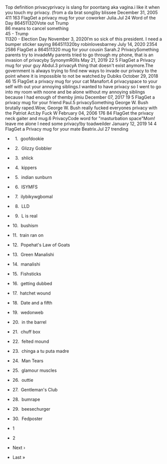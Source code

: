 Top definition privacyprivacy is slang for poontang aka vagina.i like it when you touch my privacy. (from a da brat song)by blissee December 31, 2005 411 163 FlagGet a privacy mug for your coworker Julia.Jul 24 Word of the Day 864511320Vote out Trump  
86 means to cancel something  
45 - Trump  
11320 - Election Day November 3, 2020I’m so sick of this president. I need a bumper sticker saying 864511320by robinlovesbarney July 14, 2020 2354 2586 FlagGet a 864511320 mug for your cousin Sarah.2 PrivacySomething parents try to invadeMy parents tried to go through my phone, that is an invasion of privacyby SynonymR0lls May 21, 2019 22 5 FlagGet a Privacy mug for your guy Abdul.3 privacyA thing that doesn't exist anymore.The government is always trying to find new ways to invade our privacy to the point where it is impossible to not be watched.by Dubiks October 29, 2018 46 15 FlagGet a privacy mug for your cat Manafort.4 privacyspace to your self with out your annoying siblings.I wanted to have privacy so I went to go into my room with noone and be alone without my annoying siblings because I had enough of themby jimiu December 07, 2017 19 5 FlagGet a privacy mug for your friend Paul.5 privacySomething George W. Bush brutally raped.Wow, George W. Bush really fucked everyones privacy with the Patriot Act.by Fuck W February 04, 2006 176 84 FlagGet the privacy neck gaiter and mug.6 PrivacyCode word for "masturbation space"Mom! leave me alone I need some privacy!by toadweilder January 12, 2019 14 4 FlagGet a Privacy mug for your mate Beatrix.Jul 27 trending

*     1.  goofdookie
*     2.  Glizzy Gobbler
*     3.  shlick
*     4.  kippers
*     5.  indian sunburn
*     6.  ISYMFS
*     7.  ilybikywgbomal
*     8.  LLD
*     9.  L is real
*   10.  bushism
*   11.  train ran on
*   12.  Popehat's Law of Goats
*   13.  Green Manalishi
*   14.  manalishi
*   15.  Fishsticks
*   16.  getting dubbed
*   17.  hatchet wound
*   18.  Date and a fifth
*   19.  wedonweb
*   20.  in the barrel
*   21.  chuff box
*   22.  felted mound
*   23.  chinga a tu puta madre
*   24.  Man Tears
*   25.  glamour muscles
*   26.  outtie
*   27.  Gentleman's Club
*   28.  bumrape
*   29.  beesechurger
*   30.  Fedposter

*   1
*   2
*   Next ›
*   Last »